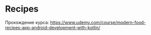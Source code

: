 # Recipes

Прохождение курса: https://www.udemy.com/course/modern-food-recipes-app-android-development-with-kotlin/
